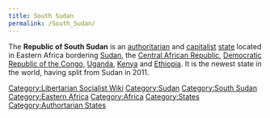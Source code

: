 ```yaml
---
title: South Sudan
permalink: /South_Sudan/
---
```


The **Republic of South Sudan** is an
[authoritarian](authoritarianism.md "wikilink") and
[capitalist](Capitalism.md "wikilink") [state](List_of_States.md "wikilink")
located in Eastern Africa bordering [Sudan](Sudan.md "wikilink"), the
[Central African Republic](Central_African_Republic.md "wikilink"),
[Democratic Republic of the
Congo](Democratic_Republic_of_the_Congo.md "wikilink"),
[Uganda](Uganda.md "wikilink"), [Kenya](Kenya.md "wikilink") and
[Ethiopia](Ethiopia.md "wikilink"). It is the newest state in the world,
having split from Sudan in 2011.

[Category:Libertarian Socialist
Wiki](Category:Libertarian_Socialist_Wiki.md "wikilink")
[Category:Sudan](Category:Sudan.md "wikilink") [Category:South
Sudan](Category:South_Sudan.md "wikilink") [Category:Eastern
Africa](Category:Eastern_Africa.md "wikilink")
[Category:Africa](Category:Africa.md "wikilink")
[Category:States](Category:States.md "wikilink") [Category:Authortarian
States](Category:Authortarian_States.md "wikilink")
